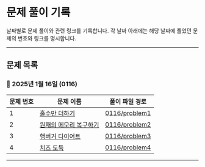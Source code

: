 # 문제 풀이 기록

날짜별로 문제 풀이와 관련 링크를 기록합니다. 각 날짜 아래에는 해당 날짜에 풀었던 문제의 번호와 링크를 명시합니다.

---

## **문제 목록**

### 📅 2025년 1월 16일 (0116)
| 문제 번호 | 문제 이름                   | 풀이 파일 경로   |
|-----------|----------------------------|------------------|
| 1         | [홀수만 더하기](https://swexpertacademy.com/main/talk/solvingClub/problemView.do?solveclubId=AZRl1U6qLiUDFAQN&contestProbId=AV5QSEhaA5sDFAUq&probBoxId=AZRl1U6qLiYDFAQN+&type=PROBLEM&problemBoxTitle=20250116&problemBoxCnt=4)          | [0116/problem1](https://github.com/yoonc01/SSAFY_13_ALGO/blob/main/0116/Solution_d1_2072_%ED%99%80%EC%88%98%EB%A7%8C%EB%8D%94%ED%95%98%EA%B8%B0_%EC%84%9C%EC%9A%B8_14%EB%B0%98_%EC%9C%A4%ED%9A%A8%EC%A4%80.java) |
| 2         | [원재의 메모리 복구하기](https://swexpertacademy.com/main/talk/solvingClub/problemView.do?solveclubId=AZRl1U6qLiUDFAQN&contestProbId=AV19AcoKI9sCFAZN&probBoxId=AZRl1U6qLiYDFAQN+&type=PROBLEM&problemBoxTitle=20250116&problemBoxCnt=4)          | [0116/problem2]() |
| 3         | [햄버거 다이어트](https://swexpertacademy.com/main/talk/solvingClub/problemView.do?solveclubId=AZRl1U6qLiUDFAQN&contestProbId=AWT-lPB6dHUDFAVT&probBoxId=AZRl1U6qLiYDFAQN+&type=PROBLEM&problemBoxTitle=20250116&problemBoxCnt=4)          | [0116/problem3]() |
| 4         | [치즈 도둑](https://swexpertacademy.com/main/talk/solvingClub/problemView.do?solveclubId=AZRl1U6qLiUDFAQN&contestProbId=AWrDOdQqRCUDFARG&probBoxId=AZRl1U6qLiYDFAQN+&type=PROBLEM&problemBoxTitle=20250116&problemBoxCnt=4)          | [0116/problem4]() |

---
